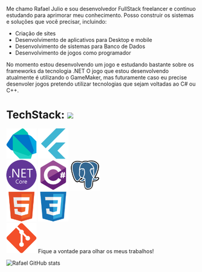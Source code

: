 Me chamo Rafael Julio e sou desenvolvedor FullStack freelancer e continuo estudando para aprimorar meu conhecimento. 
Posso construir os sistemas e soluções que você precisar, incluindo:

- Criação de sites
- Desenvolvimento de aplicativos para Desktop e mobile
- Desenvolvimento de sistemas para Banco de Dados
- Desenvolvimento de jogos como programador

No momento estou desenvolvendo um jogo e estudando bastante sobre os frameworks da tecnologia .NET
O jogo que estou desenvolvendo atualmente é utilizando o GameMaker, mas futuramente caso eu precise desenvoler jogos
pretendo utilizar tecnologias que sejam voltadas ao C# ou C++.
  
<h1>TechStack: <img src="#" height="80px" /></h1>

<div>
  <img src="https://raw.githubusercontent.com/devicons/devicon/55609aa5bd817ff167afce0d965585c92040787a/icons/dart/dart-original.svg" height="80px"/>
  <img src="https://raw.githubusercontent.com/devicons/devicon/55609aa5bd817ff167afce0d965585c92040787a/icons/flutter/flutter-plain.svg" height="80px" />
</div>

<div>

<img src="https://github.com/devicons/devicon/blob/master/icons/dotnetcore/dotnetcore-original.svg" height="80px"/> 
<img src="https://github.com/devicons/devicon/blob/master/icons/csharp/csharp-original.svg" height="80px"/> 
<img src="https://raw.githubusercontent.com/devicons/devicon/55609aa5bd817ff167afce0d965585c92040787a/icons/postgresql/postgresql-original.svg" height="80px"/> 




</div>
<div>
  <img src="https://github.com/devicons/devicon/blob/master/icons/html5/html5-original.svg" height="80px"/> 
  <img src="https://github.com/devicons/devicon/blob/master/icons/css3/css3-original.svg" height="80px"/> 
</div>
<img src="https://raw.githubusercontent.com/devicons/devicon/55609aa5bd817ff167afce0d965585c92040787a/icons/git/git-original.svg" height="80px" />
Fique a vontade para olhar os meus trabalhos!

![Rafael GitHub stats](https://github-readme-stats.vercel.app/api?username=Rafael-Julio-2242&show_icons=true&theme=radical)



<!---
Rafael-Julio-2242/Rafael-Julio-2242 is a ✨ special ✨ repository because its `README.md` (this file) appears on your GitHub profile.
You can click the Preview link to take a look at your changes.
--->

